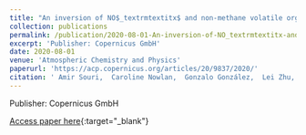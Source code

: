 ```yaml
---
title: "An inversion of NO$_textrmtextitx$ and non-methane volatile organic compound (NMVOC) emissions using satellite observations during the KORUS-AQ campaign and implications for surface ozone over East Asia"
collection: publications
permalink: /publication/2020-08-01-An-inversion-of-NO_textrmtextitx-and-non-methane-volatile-organic-compound-NMVOC-emissions-using-satellite-observations-during-the-KORUS-AQ-campaign-and-implications-for-surface-ozone-over-East-Asia
excerpt: 'Publisher: Copernicus GmbH'
date: 2020-08-01
venue: 'Atmospheric Chemistry and Physics'
paperurl: 'https://acp.copernicus.org/articles/20/9837/2020/'
citation: ' Amir Souri,  Caroline Nowlan,  Gonzalo González,  Lei Zhu,  Donald Blake,  Alan Fried,  Andrew Weinheimer,  Armin Wisthaler,  Jung-Hun Woo,  Qiang Zhang,  Christopher Chan,  Xiong Liu,  Kelly Chance, &quot;An inversion of NO$_textrmtextitx$ and non-methane volatile organic compound (NMVOC) emissions using satellite observations during the KORUS-AQ campaign and implications for surface ozone over East Asia.&quot; Atmospheric Chemistry and Physics, 2020.'
---
```

Publisher: Copernicus GmbH

[Access paper here](https://acp.copernicus.org/articles/20/9837/2020/){:target="_blank"}
